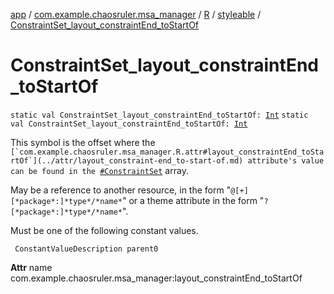 [app](../../../index.md) / [com.example.chaosruler.msa_manager](../../index.md) / [R](../index.md) / [styleable](index.md) / [ConstraintSet_layout_constraintEnd_toStartOf](.)

# ConstraintSet_layout_constraintEnd_toStartOf

`static val ConstraintSet_layout_constraintEnd_toStartOf: `[`Int`](https://kotlinlang.org/api/latest/jvm/stdlib/kotlin/-int/index.html)
`static val ConstraintSet_layout_constraintEnd_toStartOf: `[`Int`](https://kotlinlang.org/api/latest/jvm/stdlib/kotlin/-int/index.html)

This symbol is the offset where the ``[`com.example.chaosruler.msa_manager.R.attr#layout_constraintEnd_toStartOf`](../attr/layout_constraint-end_to-start-of.md) attribute's value can be found in the ``[`#ConstraintSet`](-constraint-set.md) array.

May be a reference to another resource, in the form "`@[+][*package*:]*type*/*name*`" or a theme attribute in the form "`?[*package*:]*type*/*name*`".

Must be one of the following constant values.

     ConstantValueDescription parent0

**Attr**
name com.example.chaosruler.msa_manager:layout_constraintEnd_toStartOf

